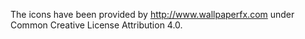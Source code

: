 The icons have been provided by http://www.wallpaperfx.com under Common Creative License Attribution 4.0.